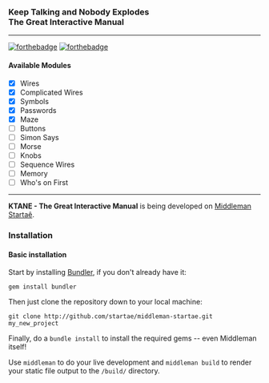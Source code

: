 ### Keep Talking and Nobody Explodes <br> The Great Interactive Manual
---

[![forthebadge](http://forthebadge.com/images/badges/fuck-it-ship-it.svg)](http://www.startae.com)
[![forthebadge](http://forthebadge.com/images/badges/built-with-love.svg)](http://www.startae.com)

#### Available Modules
- [x] Wires
- [x] Complicated Wires
- [x] Symbols
- [x] Passwords
- [x] Maze
- [ ] Buttons
- [ ] Simon Says
- [ ] Morse
- [ ] Knobs
- [ ] Sequence Wires
- [ ] Memory
- [ ] Who's on First

---

<strong>KTANE - The Great Interactive Manual</strong> is being developed on [Middleman Startaê](https://github.com/startae/middleman-startae).

### Installation

#### Basic installation

Start by installing [Bundler](http://gembundler.com/), if you don't already have it:

```
gem install bundler
```

Then just clone the repository down to your local machine:

```
git clone http://github.com/startae/middleman-startae.git my_new_project
```

Finally, do a ```bundle install``` to install the required gems -- even Middleman itself!

Use ```middleman``` to do your live development and ```middleman build``` to render your static file output to the ```/build/``` directory.
